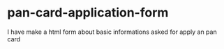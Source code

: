 # pan-card-application-form
I have make a html form about basic informations asked for apply an pan card  
